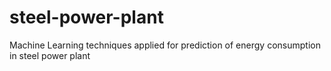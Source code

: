 # steel-power-plant
Machine Learning techniques applied for prediction of energy consumption in steel power plant

